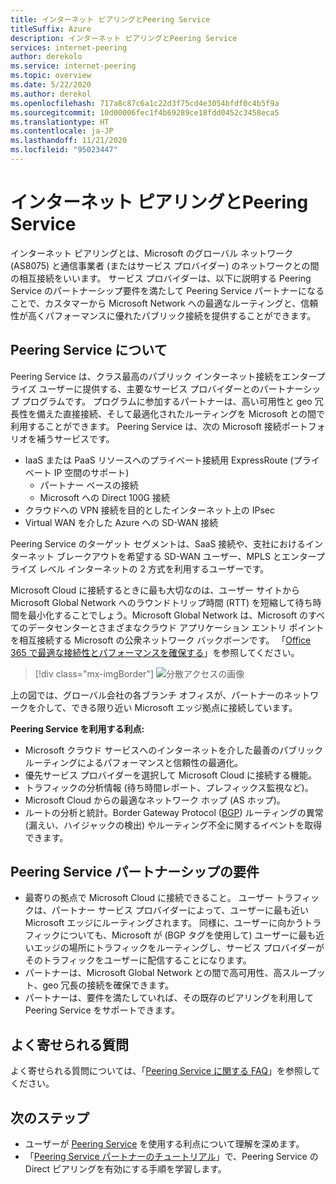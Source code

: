 ```yaml
---
title: インターネット ピアリングとPeering Service
titleSuffix: Azure
description: インターネット ピアリングとPeering Service
services: internet-peering
author: derekolo
ms.service: internet-peering
ms.topic: overview
ms.date: 5/22/2020
ms.author: derekol
ms.openlocfilehash: 717a8c87c6a1c22d3f75cd4e3054bfdf0c4b5f9a
ms.sourcegitcommit: 10d00006fec1f4b69289ce18fdd0452c3458eca5
ms.translationtype: HT
ms.contentlocale: ja-JP
ms.lasthandoff: 11/21/2020
ms.locfileid: "95023447"
---
```

# <a name="internet-peering-vs-peering-service"></a>インターネット ピアリングとPeering Service

インターネット ピアリングとは、Microsoft のグローバル ネットワーク (AS8075) と通信事業者 (またはサービス プロバイダー) のネットワークとの間の相互接続をいいます。 サービス プロバイダーは、以下に説明する Peering Service のパートナーシップ要件を満たして Peering Service パートナーになることで、カスタマーから Microsoft Network への最適なルーティングと、信頼性が高くパフォーマンスに優れたパブリック接続を提供することができます。

## <a name="about-peering-service"></a>Peering Service について
Peering Service は、クラス最高のパブリック インターネット接続をエンタープライズ ユーザーに提供する、主要なサービス プロバイダーとのパートナーシップ プログラムです。 プログラムに参加するパートナーは、高い可用性と geo 冗長性を備えた直接接続、そして最適化されたルーティングを Microsoft との間で利用することができます。 Peering Service は、次の Microsoft 接続ポートフォリオを補うサービスです。
*   IaaS または PaaS リソースへのプライベート接続用 ExpressRoute (プライベート IP 空間のサポート)
    *   パートナー ベースの接続
    *   Microsoft への Direct 100G 接続
*   クラウドへの VPN 接続を目的としたインターネット上の IPsec
*   Virtual WAN を介した Azure への SD-WAN 接続

Peering Service のターゲット セグメントは、SaaS 接続や、支社におけるインターネット ブレークアウトを希望する SD-WAN ユーザー、MPLS とエンタープライズ レベル インターネットの 2 方式を利用するユーザーです。

Microsoft Cloud に接続するときに最も大切なのは、ユーザー サイトから Microsoft Global Network へのラウンドトリップ時間 (RTT) を短縮して待ち時間を最小化することでしょう。Microsoft Global Network は、Microsoft のすべてのデータセンターとさまざまなクラウド アプリケーション エントリ ポイントを相互接続する Microsoft の公衆ネットワーク バックボーンです。 「[Office 365 で最適な接続性とパフォーマンスを確保する](https://techcommunity.microsoft.com/t5/Office-365-Blog/Getting-the-best-connectivity-and-performance-in-Office-365/ba-p/124694)」を参照してください。

> [!div class="mx-imgBorder"]
> ![分散アクセスの画像](./media/distributed-access.png)

上の図では、グローバル会社の各ブランチ オフィスが、パートナーのネットワークを介して、できる限り近い Microsoft エッジ拠点に接続しています。

**Peering Service を利用する利点:**
* Microsoft クラウド サービスへのインターネットを介した最善のパブリック ルーティングによるパフォーマンスと信頼性の最適化。
* 優先サービス プロバイダーを選択して Microsoft Cloud に接続する機能。
* トラフィックの分析情報 (待ち時間レポート、プレフィックス監視など)。
* Microsoft Cloud からの最適なネットワーク ホップ (AS ホップ)。
* ルートの分析と統計。Border Gateway Protocol ([BGP](https://en.wikipedia.org/wiki/Border_Gateway_Protocol)) ルーティングの異常 (漏えい、ハイジャックの検出) やルーティング不全に関するイベントを取得できます。

## <a name="peering-service-partnership-requirements"></a>Peering Service パートナーシップの要件
* 最寄りの拠点で Microsoft Cloud に接続できること。 ユーザー トラフィックは、パートナー サービス プロバイダーによって、ユーザーに最も近い Microsoft エッジにルーティングされます。 同様に、ユーザーに向かうトラフィックについても、Microsoft が (BGP タグを使用して) ユーザーに最も近いエッジの場所にトラフィックをルーティングし、サービス プロバイダーがそのトラフィックをユーザーに配信することになります。
* パートナーは、Microsoft Global Network との間で高可用性、高スループット、geo 冗長の接続を確保できます。
* パートナーは、要件を満たしていれば、その既存のピアリングを利用して Peering Service をサポートできます。

## <a name="faq"></a>よく寄せられる質問
よく寄せられる質問については、「[Peering Service に関する FAQ](service-faqs.md)」を参照してください。

## <a name="next-steps"></a>次のステップ

* ユーザーが [Peering Service](../peering-service/index.yml) を使用する利点について理解を深めます。
* 「[Peering Service パートナーのチュートリアル](walkthrough-peering-service-all.md)」で、Peering Service の Direct ピアリングを有効にする手順を学習します。
